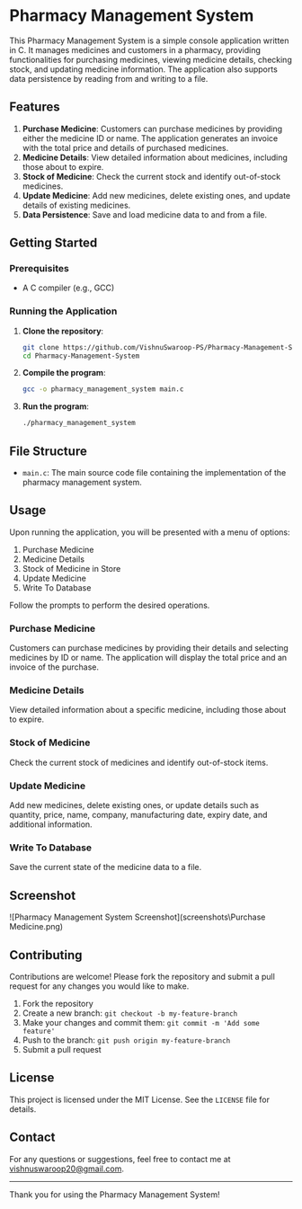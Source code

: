 # Pharmacy Management System

This Pharmacy Management System is a simple console application written in C. It manages medicines and customers in a pharmacy, providing functionalities for purchasing medicines, viewing medicine details, checking stock, and updating medicine information. The application also supports data persistence by reading from and writing to a file.

## Features

1. **Purchase Medicine**: Customers can purchase medicines by providing either the medicine ID or name. The application generates an invoice with the total price and details of purchased medicines.
2. **Medicine Details**: View detailed information about medicines, including those about to expire.
3. **Stock of Medicine**: Check the current stock and identify out-of-stock medicines.
4. **Update Medicine**: Add new medicines, delete existing ones, and update details of existing medicines.
5. **Data Persistence**: Save and load medicine data to and from a file.

## Getting Started

### Prerequisites

- A C compiler (e.g., GCC)

### Running the Application

1. **Clone the repository**:
    ```sh
    git clone https://github.com/VishnuSwaroop-PS/Pharmacy-Management-System.git
    cd Pharmacy-Management-System
    ```

2. **Compile the program**:
    ```sh
    gcc -o pharmacy_management_system main.c
    ```

3. **Run the program**:
    ```sh
    ./pharmacy_management_system
    ```

## File Structure

- `main.c`: The main source code file containing the implementation of the pharmacy management system.

## Usage

Upon running the application, you will be presented with a menu of options:

1. Purchase Medicine
2. Medicine Details
3. Stock of Medicine in Store
4. Update Medicine
5. Write To Database

Follow the prompts to perform the desired operations.

### Purchase Medicine

Customers can purchase medicines by providing their details and selecting medicines by ID or name. The application will display the total price and an invoice of the purchase.

### Medicine Details

View detailed information about a specific medicine, including those about to expire.

### Stock of Medicine

Check the current stock of medicines and identify out-of-stock items.

### Update Medicine

Add new medicines, delete existing ones, or update details such as quantity, price, name, company, manufacturing date, expiry date, and additional information.

### Write To Database

Save the current state of the medicine data to a file.

## Screenshot

![Pharmacy Management System Screenshot](screenshots\Purchase Medicine.png)

## Contributing

Contributions are welcome! Please fork the repository and submit a pull request for any changes you would like to make.

1. Fork the repository
2. Create a new branch: `git checkout -b my-feature-branch`
3. Make your changes and commit them: `git commit -m 'Add some feature'`
4. Push to the branch: `git push origin my-feature-branch`
5. Submit a pull request

## License

This project is licensed under the MIT License. See the `LICENSE` file for details.

## Contact

For any questions or suggestions, feel free to contact me at vishnuswaroop20@gmail.com.

---

Thank you for using the Pharmacy Management System!

